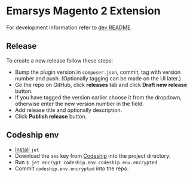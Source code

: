 # Emarsys Magento 2 Extension

For development information refer to [dev README](dev/README.md).

## Release
To create a new release follow these steps:
* Bump the plugin version in `composer.json`, commit, tag with version number and push. (Optionally tagging can be made on the UI later.)
* Go the repo on GitHub, click **releases** tab and click **Draft new release** button.
* If you have tagged the version earlier choose it from the dropdown, otherwise enter the new version number in the field.
* Add release title and optionally description.
* Click **Publish release** button.

## Codeship env
* [Install](https://documentation.codeship.com/pro/jet-cli/installation/) `jet`
* Download the `aes` key from [Codeship](https://app.codeship.com/projects/290273/configure) into the project directory.
* Run `$ jet encrypt codeship.env codeship.env.encrypted`
* Commit `codeship.env.encrypted` into the repo.